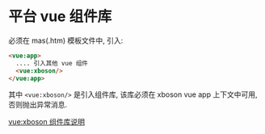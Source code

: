 # 平台 vue 组件库

必须在 mas(.htm) 模板文件中, 引入:

```html
<vue:app>
  .... 引入其他 vue 组件
  <vue:xboson/>
</vue:app>
```

其中 `<vue:xboson/>` 是引入组件库, 该库必须在 xboson vue app 上下文中可用, 否则抛出异常消息.

[vue:xboson 组件库说明](ui-docs/web/cdn/xboson-vue)
